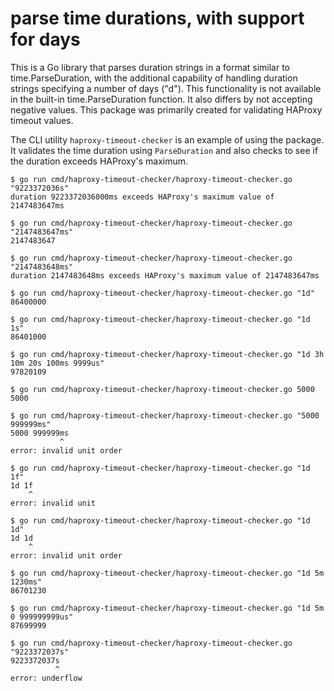 # parse time durations, with support for days

This is a Go library that parses duration strings in a format similar
to time.ParseDuration, with the additional capability of handling
duration strings specifying a number of days ("d"). This functionality
is not available in the built-in time.ParseDuration function. It also
differs by not accepting negative values. This package was primarily
created for validating HAProxy timeout values.

The CLI utility `haproxy-timeout-checker` is an example of using the
package. It validates the time duration using `ParseDuration` and also
checks to see if the duration exceeds HAProxy's maximum.

```console
$ go run cmd/haproxy-timeout-checker/haproxy-timeout-checker.go "9223372036s"
duration 9223372036000ms exceeds HAProxy's maximum value of 2147483647ms

$ go run cmd/haproxy-timeout-checker/haproxy-timeout-checker.go "2147483647ms"
2147483647

$ go run cmd/haproxy-timeout-checker/haproxy-timeout-checker.go "2147483648ms"
duration 2147483648ms exceeds HAProxy's maximum value of 2147483647ms

$ go run cmd/haproxy-timeout-checker/haproxy-timeout-checker.go "1d"
86400000

$ go run cmd/haproxy-timeout-checker/haproxy-timeout-checker.go "1d 1s"
86401000

$ go run cmd/haproxy-timeout-checker/haproxy-timeout-checker.go "1d 3h 10m 20s 100ms 9999us"
97820109

$ go run cmd/haproxy-timeout-checker/haproxy-timeout-checker.go 5000
5000

$ go run cmd/haproxy-timeout-checker/haproxy-timeout-checker.go "5000 999999ms"
5000 999999ms
		   ^
error: invalid unit order

$ go run cmd/haproxy-timeout-checker/haproxy-timeout-checker.go "1d 1f"
1d 1f
	^
error: invalid unit

$ go run cmd/haproxy-timeout-checker/haproxy-timeout-checker.go "1d 1d"
1d 1d
	^
error: invalid unit order

$ go run cmd/haproxy-timeout-checker/haproxy-timeout-checker.go "1d 5m 1230ms"
86701230

$ go run cmd/haproxy-timeout-checker/haproxy-timeout-checker.go "1d 5m 0 999999999us"
87699999

$ go run cmd/haproxy-timeout-checker/haproxy-timeout-checker.go "9223372037s"
9223372037s
		  ^
error: underflow
```
